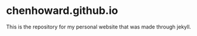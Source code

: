 chenhoward.github.io
=================
This is the repository for my personal website that was made
through jekyll.
